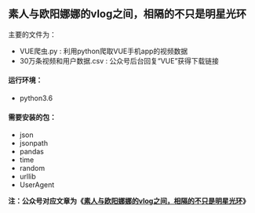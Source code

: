 ## 素人与欧阳娜娜的vlog之间，相隔的不只是明星光环

主要的文件为：
- VUE爬虫.py : 利用python爬取VUE手机app的视频数据
- 30万条视频和用户数据.csv : 公众号后台回复“VUE”获得下载链接


#### 运行环境：
- python3.6

#### 需要安装的包：
- json
- jsonpath
- pandas
- time
- random
- urllib
- UserAgent

**注：公众号对应文章为《[素人与欧阳娜娜的vlog之间，相隔的不只是明星光环](https://mp.weixin.qq.com/mp/profile_ext?action=home&__biz=MzIxNjgyOTA3NQ==&scene=126&bizpsid=0#wechat_redirect)》**

